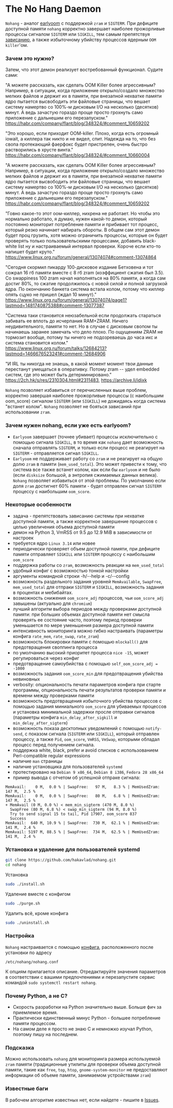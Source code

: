 
The No Hang Daemon
==================

`Nohang` - аналог [earlyoom](https://github.com/rfjakob/earlyoom) с поддержкой `zram` и `SIGTERM`. При дефиците доступной памяти `nohang` корректно завершает наиболее прожорливые процессы сигналом `SIGTERM` или `SIGKILL`, тем самым препятствуя [зависанию](https://en.wikipedia.org/wiki/Hang_(computing)), а также избыточному убийству процессов ядерным `OOM killer`'ом.

### Зачем это нужно?

Затем, что этот демон реализует востребованный функционал. Судите сами:

"А можете рассказать, как сделать OOM Killer более агрессивным? Например, в ситуации, когда приложение открыло/создало множество мелких файлов и держит их в памяти, при внезапной нехватке памяти ядро пытается высвободить эти файловые страницы, что вешает систему намертво со 100%-м дисковым I/O на несколько (десятков) минут. А ведь зачастую гораздо проще просто грохнуть само приложение с дальнешим его перезапуском."
https://habr.com/company/flant/blog/348324/#comment_10659202

"Это хорошо, если приходит OOM-killer. Плохо, когда есть огромный iowait, а киллера так никто и не видел, спит. Надежда на то, что без свопа протекающий фаерфокс будет пристрелен, очень быстро растворились в хрусте винта."
https://habr.com/company/flant/blog/348324/#comment_10660004

"А можете рассказать, как сделать OOM Killer более агрессивным? Например, в ситуации, когда приложение открыло/создало множество мелких файлов и держит их в памяти, при внезапной нехватке памяти ядро пытается высвободить эти файловые страницы, что вешает систему намертво со 100%-м дисковым I/O на несколько (десятков) минут. А ведь зачастую гораздо проще просто грохнуть само приложение с дальнешим его перезапуском."
https://habr.com/company/flant/blog/348324/#comment_10659202

"Говно какое-то этот оом-киллер, нихрена не работает.
Но чтобы это нормально работало, я думаю, нужен какой-то демон, который постоянно мониторит потребление памяти и прибивает тот процесс, который резко начинает набирать обороты. В общем сам этот демон будет проц грузить, хотя можно ограничить процессы, которые он будет проверять только пользовательскими процессами, добавить black-white list ну и настраиваемый интервал проверки.
Короче если кто-то напишет будет круто."
https://www.linux.org.ru/forum/general/13074074#comment-13074864

"Сегодня скормил пикарду 100-дисковое издание Бетховена и тот сожрал 16 гб памяти вместе с 8 гб zram (коэффициент сжатия был 3.5). Со swappiness 100 zram начал наполняться на 80% памяти, а когда сам достиг 80%, то сжатие продолжилось с новой силой и полной загрузкой ядра. По окончанию банкета система встала колом, потому что киллер опять сцуко не пришел (ждал 10 минут)."
https://www.linux.org.ru/forum/general/13074074/page1?lastmod=1481740875388#comment-13077387

"Система таки становится неюзабельной если продолжать стараться забивать ее вплоть до исчерпания RAM+ZRAM. Ничего неудивительного, памяти то нет. Но в случае с дисковым свопом ты начинаешь заранее замечать что дело плохо. По ощущениям ZRAM не тормозит вообще, потому ты ничего не подозреваешь до часа икс и система становится колом."
https://www.linux.org.ru/forum/talks/12684213?lastmod=1466676523241#comment-12684906

"И IRL ты никогда не знаешь, в какой момент момент твои данные перестанут умещаться в оперативку. Потому zram -- удел embedded систем, где это может быть детерминировано."
https://2ch.hk/s/res/2310304.html#2311483, https://archive.li/idixk

`Nohang` позволяет избавиться от перечисленных выше проблем, корректно завершая наиболее прожорливые процессы (с наибольшим oom_score) сигналом `SIGTERM` (или `SIGKILL`) не дожидаясь когда система "встанет колом". `Nohang` позволяет не бояться зависаний при использовании `zram`.

### Зачем нужен nohang, если уже есть earlyoom?

- `Earlyoom` завершает (точнее убивает) процессы исключительно с помощью сигнала `SIGKILL`, в то время как `nohang` дает возможность сначала отправлять `SIGTERM`, и только если процесс не реагирует на `SIGTERM` - отправляется сигнал `SIGKILL`.
- `Earlyoom` не поддерживает работу со `zram` и не реагирует на общую долю `zram` в памяти (`mem_used_total`). Это может привести к тому, что система все также встанет колом, как если бы `earlyoom` и не было (если `disksize` большой, а энтропия сжимаемых данных велика). `Nohang` позволяет избавиться от этой проблемы. По умолчанию если доля `zram` достигнет 60% памяти - будет отправлен сигнал `SIGTERM` процессу с наибольшим `oom_score`.

### Некоторые особенности
- задача - препятствовать зависанию системы при нехватке доступной памяти, а также корректное завершение процессов с целью увеличения объема доступной памяти
- демон на Python 3, VmRSS от 9.5 до 12.9 MiB в зависимости от настроек
- требуется ядро `Linux 3.14` или новее
- периодически проверяет объем доступной памяти, при дефиците памяти отправляет `SIGKILL` или `SIGTERM` процессу с наибольшим `oom_score`
- поддержка работы со `zram`, возможность реакции на `mem_used_total`
- удобный конфиг с возможностью тонкой настройки
- аргументы командной строки -h/--help и -c/--config
- возможность раздельного задания уровней `MemAvailable`, `SwapFree`, `mem_used_total` для отпраки `SIGTERM` и `SIGKILL`, возможность задания в процентах и мебибайтах.
- возможность снижения `oom_score_adj` процессов, чьи `oom_score_adj` завышены (актуально для `chromium`)
- лучший алгоритм выбора периодов между проверками доступной памяти: при больших объемах доступной памяти нет смысла проверять ее состояние часто, поэтому период проверки уменьшается по мере уменьшения размера доступной памяти
- интенсивность мониторинга можно гибко настраивать (параметры конфига `rate_mem`, `rate_swap`, `rate_zram`)
- возможность блокировки памяти с помощью `mlockall()` для предотвращения своппинга процесса
- по умолчанию высокий приоритет процесса `nice -15`, может регулироваться через конфиг
- предотвращение самоубийства с помощью `self_oom_score_adj = -1000`
- возможность задания `oom_score_min` для предотвращения убийства невиновных
- verbosity: опциональность печати параметров конфига при старте программы, опциональность печати результатов проверки памяти и времени между проверками памяти
- возможность предотвращения избыточного убийства процессов с помощью задания миниального `oom_score` для убиваемых процессов и установка минимальной задержки просле отправки сигналов (параметры конфига `min_delay_after_sigkill` и `min_delay_after_sigterm`)
- возможность показа десктопных уведомлений c помощью `notify-send`, с показом сигнала (`SIGTERM` или `SIGKILL`), который отправлен процессу, а также `Pid`, `oom_score`, `VmRSS`, `VmSwap`, которыми обладал процесс перед получением сигнала.
- поддержка white, black, prefer и avoid списков с использованием Perl-compatible regular expressions
- наличие `man` страницы
- наличие установщика для пользователей `systemd`
- протестировано на `Debian 9 x86_64`, `Debian 8 i386`, `Fedora 28 x86_64`
- пример вывода с отчетом об успешной отпраке сигнала:
```
MemAvail:    0 M,  0.0 % | SwapFree:   97 M,   8.3 % | MemUsedZram:  147 M,  2.5 %
MemAvail:    0 M,  0.0 % | SwapFree:   80 M,   6.8 % | MemUsedZram:  147 M,  2.5 %
+ MemAvail (0 M, 0.0 %) < mem_min_sigterm (470 M, 8.0 %)
  SwapFree (80 M, 6.8 %) < swap_min_sigterm (94 M, 8.0 %)
  Try to send signal 15 to tail, Pid 17907, oom_score 837
  Success
MemAvail:  640 M, 10.9 % | SwapFree:  730 M,  62.1 % | MemUsedZram:  141 M,  2.4 %
MemAvail: 5197 M, 88.5 % | SwapFree:  734 M,  62.5 % | MemUsedZram:  141 M,  2.4 %
```

### Установка и удаление для пользователей systemd
```bash
git clone https://github.com/hakavlad/nohang.git
cd nohang
```
Установка
```bash
sudo ./install.sh
```
Удаление вместе с конфигом
```bash
sudo ./purge.sh
```
Удалить всё, кроме конфига
```bash
sudo ./uninstall.sh
```

### Настройка
`Nohang` настраивается с помощью [конфига](https://github.com/hakavlad/nohang/blob/master/nohang.conf), расположенного после установки 
по адресу
```
/etc/nohang/nohang.conf
```
К опциям прилагается описание. Отредактируйте значения параметров в соответствии с вашими предпочтениями и перезапустите сервис командой `sudo systemctl restart nohang`.


### Почему Python, а не C?

- Скорость разработки на Python значительно выше. Больше фич за приемлемое время.
- Практически единственный минус Python - большее потребление памяти процессом.
- На самом деле я просто не знаю C и немножко изучал Python, поэтому пишу на последнем.

### Подсказка

Можно использовать `nohang` для мониторинга размера используемой `zram` памяти (традиционные утилиты для проверки объема доступной памяти, такие как `free`, `top`, `htop`, `gnome-system-monitor` не предоставляют информации об объеме памяти, занимаемом устройствами `zram`)

### Известные баги
В рабочем алгоритме известных нет, если найдете - пишите в [Issues](https://github.com/hakavlad/nohang/issues).

